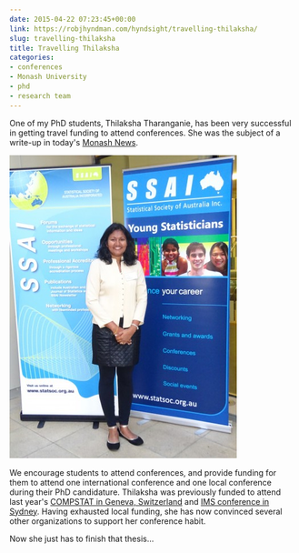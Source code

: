 ```yaml
---
date: 2015-04-22 07:23:45+00:00
link: https://robjhyndman.com/hyndsight/travelling-thilaksha/
slug: travelling-thilaksha
title: Travelling Thilaksha
categories:
- conferences
- Monash University
- phd
- research team
---
```


One of my PhD students, Thilaksha Tharanganie, has been very successful in getting travel funding to attend conferences. She was the subject of a write-up in today's [Monash News](https://www.monash.edu/news/articles/phd-student-scoops-international-travel-awards
).

![](thilaksha.jpg)

We encourage students to attend conferences, and provide funding for them to attend one international conference and one local conference during their PhD candidature. Thilaksha was previously funded to attend last year's [COMPSTAT in Geneva, Switzerland](http://compstat2014.org/) and [IMS conference in Sydney](http://ims-asc2014.com/). Having exhausted local funding, she has now convinced several other organizations to support her conference habit.

Now she just has to finish that thesis...
